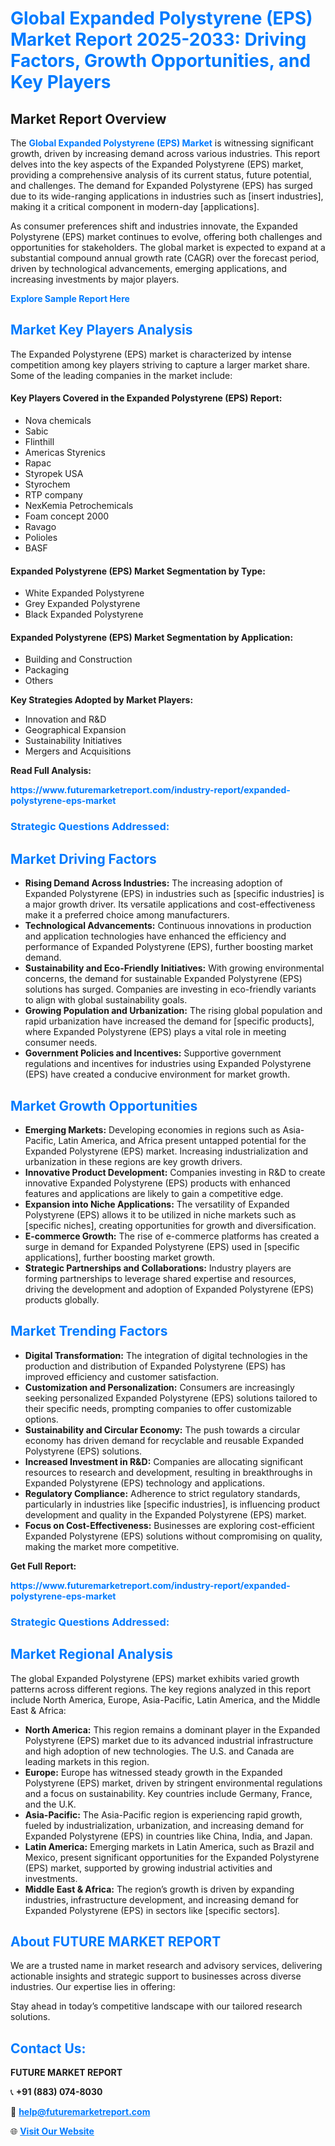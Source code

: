 <h1 style="color: #007BFF;">Global Expanded Polystyrene (EPS) Market Report 2025-2033: Driving Factors, Growth Opportunities, and Key Players</h1>

<section id="overview">
<h2>Market Report Overview</h2>
<p>The <a href="https://www.futuremarketreport.com/industry-report/expanded-polystyrene-eps-market" style="color: #007BFF; text-decoration: none;"><strong>Global Expanded Polystyrene (EPS) Market</strong></a> is witnessing significant growth, driven by increasing demand across various industries. This report delves into the key aspects of the Expanded Polystyrene (EPS) market, providing a comprehensive analysis of its current status, future potential, and challenges. The demand for Expanded Polystyrene (EPS) has surged due to its wide-ranging applications in industries such as [insert industries], making it a critical component in modern-day [applications].</p>
<p>As consumer preferences shift and industries innovate, the Expanded Polystyrene (EPS) market continues to evolve, offering both challenges and opportunities for stakeholders. The global market is expected to expand at a substantial compound annual growth rate (CAGR) over the forecast period, driven by technological advancements, emerging applications, and increasing investments by major players.</p>
</section>

<section id="overview">
<p><a href="https://www.futuremarketreport.com/request-sample/reportId=28581" style="color: #007BFF; text-decoration: none;"><strong>Explore Sample Report Here</strong></a></p>
</section>

<section id="key-players">
<h2 style="color: #007BFF;">Market Key Players Analysis</h2>
<p>The Expanded Polystyrene (EPS) market is characterized by intense competition among key players striving to capture a larger market share. Some of the leading companies in the market include:</p>
<h4>Key Players Covered in the Expanded Polystyrene (EPS) Report:</h4>
<ul><li>Nova chemicals</li><li>Sabic</li><li>Flinthill</li><li>Americas Styrenics</li><li>Rapac</li><li>Styropek USA</li><li>Styrochem</li><li>RTP company</li><li>NexKemia Petrochemicals</li><li>Foam concept 2000</li><li>Ravago</li><li>Polioles</li><li>BASF</li></ul>
<h4>Expanded Polystyrene (EPS) Market Segmentation by Type:</h4>
<ul><li>White Expanded Polystyrene</li><li>Grey Expanded Polystyrene</li><li>Black Expanded Polystyrene</li></ul>

<h4>Expanded Polystyrene (EPS) Market Segmentation by Application:</h4>
<ul><li>Building and Construction</li><li>Packaging</li><li>Others</li></ul>
<p><strong>Key Strategies Adopted by Market Players:</strong></p>
<ul>
<li>Innovation and R&D</li>
<li>Geographical Expansion</li>
<li>Sustainability Initiatives</li>
<li>Mergers and Acquisitions</li>
</ul>
</section>

<section>
<p><strong>Read Full Analysis: </strong></p><a href="https://www.futuremarketreport.com/industry-report/expanded-polystyrene-eps-market" style="color: #007BFF; text-decoration: none;"><strong>https://www.futuremarketreport.com/industry-report/expanded-polystyrene-eps-market</strong></a>
<h3 style="color: #007BFF;">Strategic Questions Addressed:</h3>
</section>

<section id="driving-factors">
<h2 style="color: #007BFF;">Market Driving Factors</h2>
<ul>
<li><strong>Rising Demand Across Industries:</strong> The increasing adoption of Expanded Polystyrene (EPS) in industries such as [specific industries] is a major growth driver. Its versatile applications and cost-effectiveness make it a preferred choice among manufacturers.</li>
<li><strong>Technological Advancements:</strong> Continuous innovations in production and application technologies have enhanced the efficiency and performance of Expanded Polystyrene (EPS), further boosting market demand.</li>
<li><strong>Sustainability and Eco-Friendly Initiatives:</strong> With growing environmental concerns, the demand for sustainable Expanded Polystyrene (EPS) solutions has surged. Companies are investing in eco-friendly variants to align with global sustainability goals.</li>
<li><strong>Growing Population and Urbanization:</strong> The rising global population and rapid urbanization have increased the demand for [specific products], where Expanded Polystyrene (EPS) plays a vital role in meeting consumer needs.</li>
<li><strong>Government Policies and Incentives:</strong> Supportive government regulations and incentives for industries using Expanded Polystyrene (EPS) have created a conducive environment for market growth.</li>
</ul>
</section>

<section id="growth-opportunities">
<h2 style="color: #007BFF;">Market Growth Opportunities</h2>
<ul>
<li><strong>Emerging Markets:</strong> Developing economies in regions such as Asia-Pacific, Latin America, and Africa present untapped potential for the Expanded Polystyrene (EPS) market. Increasing industrialization and urbanization in these regions are key growth drivers.</li>
<li><strong>Innovative Product Development:</strong> Companies investing in R&D to create innovative Expanded Polystyrene (EPS) products with enhanced features and applications are likely to gain a competitive edge.</li>
<li><strong>Expansion into Niche Applications:</strong> The versatility of Expanded Polystyrene (EPS) allows it to be utilized in niche markets such as [specific niches], creating opportunities for growth and diversification.</li>
<li><strong>E-commerce Growth:</strong> The rise of e-commerce platforms has created a surge in demand for Expanded Polystyrene (EPS) used in [specific applications], further boosting market growth.</li>
<li><strong>Strategic Partnerships and Collaborations:</strong> Industry players are forming partnerships to leverage shared expertise and resources, driving the development and adoption of Expanded Polystyrene (EPS) products globally.</li>
</ul>
</section>

<section id="trending-factors">
<h2 style="color: #007BFF;">Market Trending Factors</h2>
<ul>
<li><strong>Digital Transformation:</strong> The integration of digital technologies in the production and distribution of Expanded Polystyrene (EPS) has improved efficiency and customer satisfaction.</li>
<li><strong>Customization and Personalization:</strong> Consumers are increasingly seeking personalized Expanded Polystyrene (EPS) solutions tailored to their specific needs, prompting companies to offer customizable options.</li>
<li><strong>Sustainability and Circular Economy:</strong> The push towards a circular economy has driven demand for recyclable and reusable Expanded Polystyrene (EPS) solutions.</li>
<li><strong>Increased Investment in R&D:</strong> Companies are allocating significant resources to research and development, resulting in breakthroughs in Expanded Polystyrene (EPS) technology and applications.</li>
<li><strong>Regulatory Compliance:</strong> Adherence to strict regulatory standards, particularly in industries like [specific industries], is influencing product development and quality in the Expanded Polystyrene (EPS) market.</li>
<li><strong>Focus on Cost-Effectiveness:</strong> Businesses are exploring cost-efficient Expanded Polystyrene (EPS) solutions without compromising on quality, making the market more competitive.</li>
</ul>
</section>

<section>
<p><strong>Get Full Report: </strong></p><a href="https://www.futuremarketreport.com/industry-report/expanded-polystyrene-eps-market" style="color: #007BFF; text-decoration: none;"><strong>https://www.futuremarketreport.com/industry-report/expanded-polystyrene-eps-market</strong></a>
<h3 style="color: #007BFF;">Strategic Questions Addressed:</h3>
</section>


<section id="regional-analysis">
<h2 style="color: #007BFF;">Market Regional Analysis</h2>
<p>The global Expanded Polystyrene (EPS) market exhibits varied growth patterns across different regions. The key regions analyzed in this report include North America, Europe, Asia-Pacific, Latin America, and the Middle East & Africa:</p>
<ul>
<li><strong>North America:</strong> This region remains a dominant player in the Expanded Polystyrene (EPS) market due to its advanced industrial infrastructure and high adoption of new technologies. The U.S. and Canada are leading markets in this region.</li>
<li><strong>Europe:</strong> Europe has witnessed steady growth in the Expanded Polystyrene (EPS) market, driven by stringent environmental regulations and a focus on sustainability. Key countries include Germany, France, and the U.K.</li>
<li><strong>Asia-Pacific:</strong> The Asia-Pacific region is experiencing rapid growth, fueled by industrialization, urbanization, and increasing demand for Expanded Polystyrene (EPS) in countries like China, India, and Japan.</li>
<li><strong>Latin America:</strong> Emerging markets in Latin America, such as Brazil and Mexico, present significant opportunities for the Expanded Polystyrene (EPS) market, supported by growing industrial activities and investments.</li>
<li><strong>Middle East & Africa:</strong> The region’s growth is driven by expanding industries, infrastructure development, and increasing demand for Expanded Polystyrene (EPS) in sectors like [specific sectors].</li>
</ul>
</section>

<footer>
<h2 style="color: #007BFF;">About FUTURE MARKET REPORT</h2>
<p>We are a trusted name in market research and advisory services, delivering actionable insights and strategic support to businesses across diverse industries. Our expertise lies in offering:</p>

<p>Stay ahead in today’s competitive landscape with our tailored research solutions.</p>

<h2 style="color: #007BFF;">Contact Us:</h2>
<p><strong>FUTURE MARKET REPORT</strong></p>
<p>📞 <strong>+91 (883) 074-8030</strong></p>
<p>📧 <strong><a href="mailto:help@futuremarketreport.com" style="color: #007BFF;">help@futuremarketreport.com</a></strong></p>
<p>🌐 <strong><a href="https://www.futuremarketreport.com/" style="color: #007BFF;">Visit Our Website</a></strong></p>
</footer>